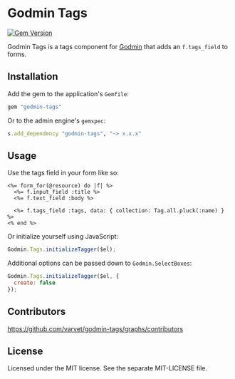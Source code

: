 # Godmin Tags

[![Gem Version](http://img.shields.io/gem/v/godmin-tags.svg)](https://rubygems.org/gems/godmin-tags)

Godmin Tags is a tags component for [Godmin](https://github.com/varvet/godmin) that adds an `f.tags_field` to forms.

## Installation

Add the gem to the application's `Gemfile`:
```ruby
gem "godmin-tags"
```

Or to the admin engine's `gemspec`:
```ruby
s.add_dependency "godmin-tags", "~> x.x.x"
```

## Usage

Use the tags field in your form like so:

```erb
<%= form_for(@resource) do |f| %>
  <%= f.input_field :title %>
  <%= f.text_field :body %>

  <%= f.tags_field :tags, data: { collection: Tag.all.pluck(:name) } %>
<% end %>
```

Or initialize yourself using JavaScript:

```js
Godmin.Tags.initializeTagger($el);
```

Additional options can be passed down to `Godmin.SelectBoxes`:

```js
Godmin.Tags.initializeTagger($el, {
  create: false
});
```

## Contributors

https://github.com/varvet/godmin-tags/graphs/contributors

## License

Licensed under the MIT license. See the separate MIT-LICENSE file.
